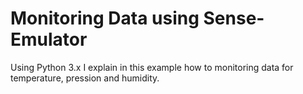 # Monitoring Data using Sense-Emulator

Using Python 3.x I explain in this example how to monitoring data for temperature, pression and humidity.

